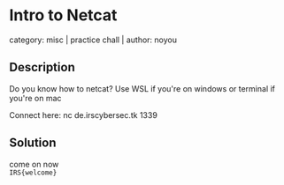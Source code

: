 # Intro to Netcat
category: misc | practice chall | author: noyou

## Description
Do you know how to netcat?
Use WSL if you're on windows or terminal if you're on mac

Connect here: nc de.irscybersec.tk 1339

## Solution
come on now <br>
`IRS{welcome}`
